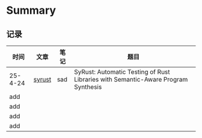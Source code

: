 # Summary

## 记录

| 时间  | 文章 | 笔记 | 题目 | 
| --- | --- | --- |---|
|  25-4-24| [syrust](./SyRust/syrust-tr.pdf) | sad  |SyRust: Automatic Testing of Rust Libraries with Semantic-Aware Program Synthesis|
|add |  |  |
|add |  |  |
|add |  |  |
|add |  |  |




